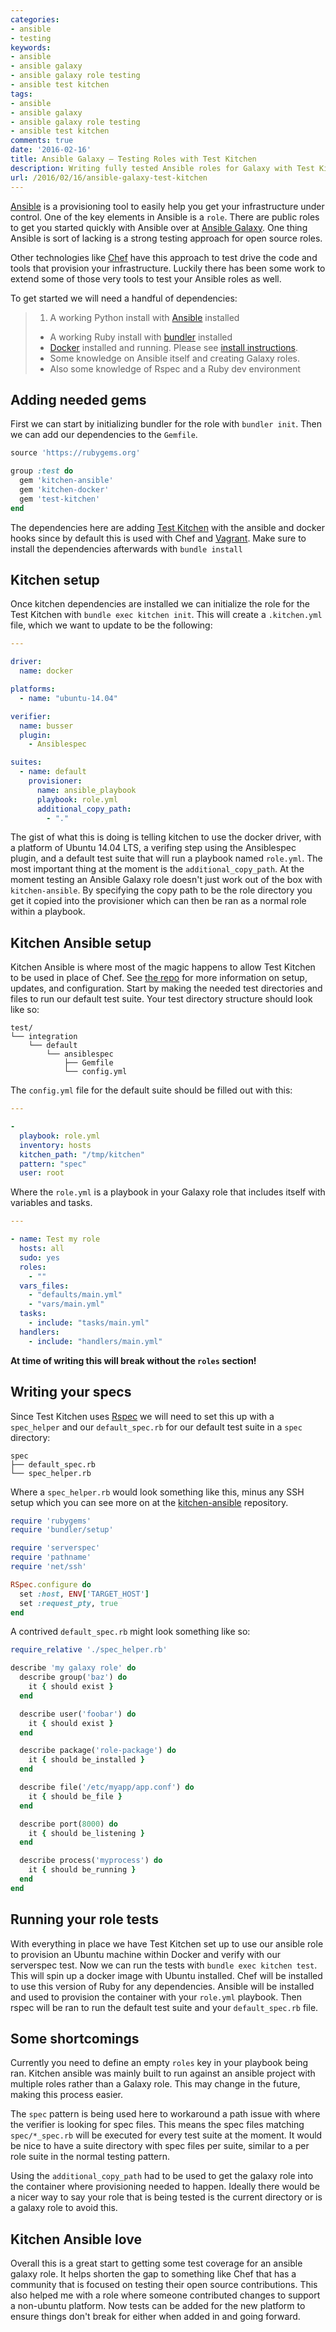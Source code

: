 ```yaml
---
categories:
- ansible
- testing
keywords:
- ansible
- ansible galaxy
- ansible galaxy role testing
- ansible test kitchen
tags:
- ansible
- ansible galaxy
- ansible galaxy role testing
- ansible test kitchen
comments: true
date: '2016-02-16'
title: Ansible Galaxy – Testing Roles with Test Kitchen
description: Writing fully tested Ansible roles for Galaxy with Test Kitchen across multiple platforms
url: /2016/02/16/ansible-galaxy-test-kitchen
---
```


[Ansible][1] is a provisioning tool to easily help you get your infrastructure
under control. One of the key elements in Ansible is a `role`. There are public
roles to get you started quickly with Ansible over at [Ansible Galaxy][2]. One
thing Ansible is sort of lacking is a strong testing approach for open source
roles.

<!--more-->

Other technologies like [Chef][3] have this approach to test drive the
code and tools that provision your infrastructure. Luckily there has been some
work to extend some of those very tools to test your Ansible roles as well.

To get started we will need a handful of dependencies:

> 1. A working Python install with [Ansible][4] installed
> * A working Ruby install with [bundler][5] installed
> * [Docker][6] installed and running. Please see [install instructions][7].
> * Some knowledge on Ansible itself and creating Galaxy roles.
> * Also some knowledge of Rspec and a Ruby dev environment

## Adding needed gems

First we can start by initializing bundler for the role with `bundler init`.
Then we can add our dependencies to the `Gemfile`.

```ruby
source 'https://rubygems.org'

group :test do
  gem 'kitchen-ansible'
  gem 'kitchen-docker'
  gem 'test-kitchen'
end
```

The dependencies here are adding [Test Kitchen][8] with the ansible and docker
hooks since by default this is used with Chef and [Vagrant][9]. Make sure to
install the dependencies afterwards with `bundle install`

## Kitchen setup

Once kitchen dependencies are installed we can initialize the role for the Test
Kitchen with `bundle exec kitchen init`. This will create a `.kitchen.yml` file,
which we want to update to be the following:

```yaml
---

driver:
  name: docker

platforms:
  - name: "ubuntu-14.04"

verifier:
  name: busser
  plugin:
    - Ansiblespec

suites:
  - name: default
    provisioner:
      name: ansible_playbook
      playbook: role.yml
      additional_copy_path:
        - "."
```

The gist of what this is doing is telling kitchen to use the docker driver,
with a platform of Ubuntu 14.04 LTS, a verifing step using the Ansiblespec plugin,
and a default test suite that will run a playbook named `role.yml`. The most
important thing at the moment is the `additional_copy_path`. At the moment testing
an Ansible Galaxy role doesn't just work out of the box with `kitchen-ansible`.
By specifying the copy path to be the role directory you get it copied into the
provisioner which can then be ran as a normal role within a playbook.

## Kitchen Ansible setup

Kitchen Ansible is where most of the magic happens to allow Test Kitchen to be used
in place of Chef. See [the repo][10] for more information on setup, updates, and
configuration. Start by making the needed test directories and files to run our
default test suite. Your test directory structure should look like so:

```
test/
└── integration
    └── default
        └── ansiblespec
            ├── Gemfile
            └── config.yml
```

The `config.yml` file for the default suite should be filled out with this:

```yaml
---

-
  playbook: role.yml
  inventory: hosts
  kitchen_path: "/tmp/kitchen"
  pattern: "spec"
  user: root
```

Where the `role.yml` is a playbook in your Galaxy role that includes itself with
variables and tasks.

```yaml
---

- name: Test my role
  hosts: all
  sudo: yes
  roles:
    - ""
  vars_files:
    - "defaults/main.yml"
    - "vars/main.yml"
  tasks:
    - include: "tasks/main.yml"
  handlers:
    - include: "handlers/main.yml"
```

**At time of writing this will break without the `roles` section!**

## Writing your specs

Since Test Kitchen uses [Rspec][11] we will need to set this up with a `spec_helper`
and our `default_spec.rb` for our default test suite in a `spec` directory:

```
spec
├── default_spec.rb
└── spec_helper.rb
```

Where a `spec_helper.rb` would look something like this, minus any SSH setup which
you can see more on at the [kitchen-ansible][10] repository.

```ruby
require 'rubygems'
require 'bundler/setup'

require 'serverspec'
require 'pathname'
require 'net/ssh'

RSpec.configure do
  set :host, ENV['TARGET_HOST']
  set :request_pty, true
end
```

A contrived `default_spec.rb` might look something like so:

```ruby
require_relative './spec_helper.rb'

describe 'my galaxy role' do
  describe group('baz') do
    it { should exist }
  end

  describe user('foobar') do
    it { should exist }
  end

  describe package('role-package') do
    it { should be_installed }
  end

  describe file('/etc/myapp/app.conf') do
    it { should be_file }
  end

  describe port(8000) do
    it { should be_listening }
  end

  describe process('myprocess') do
    it { should be_running }
  end
end
```

## Running your role tests

With everything in place we have Test Kitchen set up to use our ansible role
to provision an Ubuntu machine within Docker and verify with our serverspec
test. Now we can run the tests with `bundle exec kitchen test`. This will
spin up a docker image with Ubuntu installed. Chef will be installed to use
this version of Ruby for any dependencies. Ansible will be installed and used
to provision the container with your `role.yml` playbook. Then rspec will be
ran to run the default test suite and your `default_spec.rb` file.

## Some shortcomings

Currently you need to define an empty `roles` key in your playbook being ran.
Kitchen ansible was mainly built to run against an ansible project with multiple
roles rather than a Galaxy role. This may change in the future, making this process
easier.

The `spec` pattern is being used here to workaround a path issue with where
the verifier is looking for spec files. This means the spec files matching
`spec/*_spec.rb` will be executed for every test suite at the moment. It would
be nice to have a suite directory with spec files per suite, similar to a per
role suite in the normal testing pattern.

Using the `additional_copy_path` had to be used to get the galaxy role into
the container where provisioning needed to happen. Ideally there would be a nicer
way to say your role that is being tested is the current directory or is a galaxy
role to avoid this.

## Kitchen Ansible love

Overall this is a great start to getting some test coverage for an ansible
galaxy role. It helps shorten the gap to something like Chef that has a community
that is focused on testing their open source contributions. This also helped me
with a role where someone contributed changes to support a non-ubuntu platform.
Now tests can be added for the new platform to ensure things don't break for either
when added in and going forward.

[1]: https://www.ansible.com/
[2]: https://galaxy.ansible.com/
[3]: https://www.chef.io/
[4]: https://pypi.python.org/pypi/ansible
[5]: http://bundler.io/
[6]: https://www.docker.com/
[7]: https://docs.docker.com/engine/installation/
[8]: http://kitchen.ci/
[9]: https://www.vagrantup.com/
[10]: https://github.com/neillturner/kitchen-ansible
[11]: http://rspec.info
